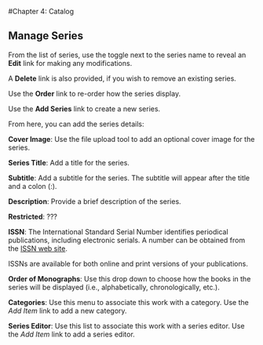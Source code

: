 #Chapter 4: Catalog
## Manage Series

From the list of series, use the toggle next to the series name to reveal an **Edit** link for making any modifications. 

A **Delete** link is also provided, if you wish to remove an existing series.

Use the **Order** link to re-order how the series display.

Use the **Add Series** link to create a new series.

From here, you can add the series details:

**Cover Image**: Use the file upload tool to add an optional cover image for the series.

**Series Title**: Add a title for the series.

**Subtitle**: Add a subtitle for the series. The subtitle will appear after the title and a colon (:).

**Description**: Provide a brief description of the series.

**Restricted**: ???

**ISSN**: The International Standard Serial Number identifies periodical publications, including electronic serials. A number can be obtained from the [ISSN web site](http://www.issn.org/).

ISSNs are available for both online and print versions of your publications.

**Order of Monographs**: Use this drop down to choose how the books in the series will be displayed (i.e., alphabetically, chronologically, etc.).

**Categories**: Use this menu to associate this work with a category. Use the *Add Item* link to add a new category.

**Series Editor**: Use this list to associate this work with a series editor. Use the *Add Item* link to add a series editor.






